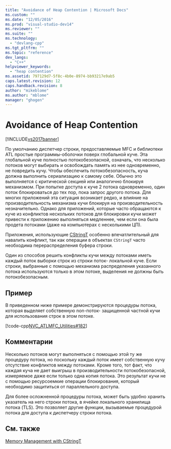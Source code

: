 ```yaml
---
title: "Avoidance of Heap Contention | Microsoft Docs"
ms.custom: ""
ms.date: "12/05/2016"
ms.prod: "visual-studio-dev14"
ms.reviewer: ""
ms.suite: ""
ms.technology: 
  - "devlang-cpp"
ms.tgt_pltfrm: ""
ms.topic: "reference"
dev_langs: 
  - "C++"
helpviewer_keywords: 
  - "heap contention"
ms.assetid: 797129d7-5f8c-4b0e-8974-bb93217e9ab5
caps.latest.revision: 12
caps.handback.revision: 8
author: "mikeblome"
ms.author: "mblome"
manager: "ghogen"
---
```

# Avoidance of Heap Contention
[!INCLUDE[vs2017banner](../assembler/inline/includes/vs2017banner.md)]

По умолчанию диспетчер строки, предоставляемые MFC и библиотеки ATL простые программы\-оболочки поверх глобальной куче.  Эта глобальной куче полностью потокобезопасной, означать, что несколько потоков могут выбирать и освобождать память из нее одновременно, не повредить кучу.  Чтобы обеспечить потокобезопасность, куча должна выполнить сериализацию к самому себе.  Обычно это выполняется с критической секцией или аналогично блокируя механизмом.  При попытке доступа к куче 2 потока одновременно, один поток блокироваться до тех пор, пока запрос другого потока.  Для многих приложений эта ситуация возникает редко, и влияние на производительность механизма кучи блокируя на производительность незначительно.  Однако для приложений, которые часто обращаются к куче из конфликтов нескольких потоков для блокировки кучи может привести к приложению выполняться медленнее, чем если она была продета потоками \(даже на компьютерах с несколькими ЦП\).  
  
 Приложения, использующие [CStringT](../atl-mfc-shared/reference/cstringt-class.md) особенно впечатлительный для навалить конфликт, так как операции в объектах `CStringT` часто необходима перераспределения буфера строки.  
  
 Один из способов решить конфликты кучи между потоками иметь каждый поток выборки строк из строки поток\- локальной куче.  Если строки, выбранные с помощью механизма распределения указанного потока используются только в этом потоке, выделения не должны быть потокобезопасным.  
  
## Пример  
 В приведенном ниже примере демонстрируются процедуры потока, которая выделяет собственную non\-поток\- защищенной частной кучи для использования строк в этом потоке.  
  
 [!code-cpp[NVC_ATLMFC_Utilities#182](../atl-mfc-shared/codesnippet/CPP/avoidance-of-heap-contention_1.cpp)]  
  
## Комментарии  
 Несколько потоков могут выполняться с помощью этой ту же процедуру потока, но поскольку каждый поток имеет собственную кучу отсутствие конфликтов между потоками.  Кроме того, тот факт, что каждая куча не дает выигрыш в производительности потокобезопасной, измеряемое даже если только одна копия потока.  Это результат кучи не с помощью ресурсоемкие операции блокирования, который необходимо защититься от параллельного доступа.  
  
 Для более осложненной процедуры потока, может быть удобно хранить указатель на него строки потока, в ячейке локального хранилища потока \(TLS\).  Это позволяет другие функции, вызываемые процедурой потока для доступа к диспетчеру строки потока.  
  
## См. также  
 [Memory Management with CStringT](../atl-mfc-shared/memory-management-with-cstringt.md)